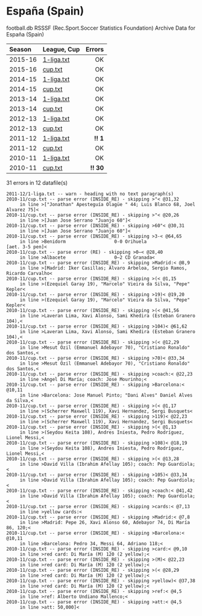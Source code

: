 
# España (Spain)

football.db RSSSF (Rec.Sport.Soccer Statistics Foundation) Archive Data for
España (Spain)

| Season | League, Cup | Errors |
| :----- | :---------- | -----: |
| 2015-16 | [1-liga.txt](2015-16/1-liga.txt) |  OK  |
| 2015-16 | [cup.txt](2015-16/cup.txt) |  OK  |
| 2014-15 | [1-liga.txt](2014-15/1-liga.txt) |  OK  |
| 2014-15 | [cup.txt](2014-15/cup.txt) |  OK  |
| 2013-14 | [1-liga.txt](2013-14/1-liga.txt) |  OK  |
| 2013-14 | [cup.txt](2013-14/cup.txt) |  OK  |
| 2012-13 | [1-liga.txt](2012-13/1-liga.txt) |  OK  |
| 2012-13 | [cup.txt](2012-13/cup.txt) |  OK  |
| 2011-12 | [1-liga.txt](2011-12/1-liga.txt) |  **!! 1**  |
| 2011-12 | [cup.txt](2011-12/cup.txt) |  OK  |
| 2010-11 | [1-liga.txt](2010-11/1-liga.txt) |  OK  |
| 2010-11 | [cup.txt](2010-11/cup.txt) |  **!! 30**  |


31 errors in 12 datafile(s)

```
2011-12/1-liga.txt -- warn - heading with no text paragraph(s)
2010-11/cup.txt -- parse error (INSIDE_RE) - skipping >"< @31,32
     in line >["Jonathan" Apesteguía Olagüe " 44; Luis Blanco 68, Joel Alvarez 75]<
2010-11/cup.txt -- parse error (INSIDE_RE) - skipping >"< @20,26
     in line >[Juan Jose Serrano "Juanjo 60"]<
2010-11/cup.txt -- parse error (INSIDE_RE) - skipping >60"< @30,31
     in line >[Juan Jose Serrano "Juanjo 60"]<
2010-11/cup.txt -- parse error (INSIDE_RE) - skipping >3-< @64,65
     in line >Benidorm                  0-0 Orihuela                  [aet. 3-5 pen]<
2010-11/cup.txt -- parse error (RE) - skipping >0–< @28,40
     in line >Albacete                  0–2 CD Granada<
2010-11/cup.txt -- parse error (INSIDE_RE) - skipping >Madrid:< @8,9
     in line >[Madrid: Iker Casillas; Alvaro Arbeloa, Sergio Ramos, Ricardo Carvalho<
2010-11/cup.txt -- parse error (INSIDE_RE) - skipping >(< @1,15
     in line >(Ezequiel Garay 19), "Marcelo" Vieira da Silva, "Pepe" Kepler<
2010-11/cup.txt -- parse error (INSIDE_RE) - skipping >19)< @19,20
     in line >(Ezequiel Garay 19), "Marcelo" Vieira da Silva, "Pepe" Kepler<
2010-11/cup.txt -- parse error (INSIDE_RE) - skipping >(< @41,56
     in line >Laveran Lima, Xavi Alonso, Sami Khedira (Esteban Granero 104),<
2010-11/cup.txt -- parse error (INSIDE_RE) - skipping >104)< @61,62
     in line >Laveran Lima, Xavi Alonso, Sami Khedira (Esteban Granero 104),<
2010-11/cup.txt -- parse error (INSIDE_RE) - skipping >(< @12,29
     in line >Mesut Özil (Emmanuel Adebayor 70), "Cristiano Ronaldo" dos Santos,<
2010-11/cup.txt -- parse error (INSIDE_RE) - skipping >70)< @33,34
     in line >Mesut Özil (Emmanuel Adebayor 70), "Cristiano Ronaldo" dos Santos,<
2010-11/cup.txt -- parse error (INSIDE_RE) - skipping >coach:< @22,23
     in line >Angel Di María; coach: Jose Mourinho;<
2010-11/cup.txt -- parse error (INSIDE_RE) - skipping >Barcelona:< @10,11
     in line >Barcelona: Jose Manuel Pinto; "Dani Alves" Daniel Alves da Silva,<
2010-11/cup.txt -- parse error (INSIDE_RE) - skipping >(< @1,17
     in line >(Scherrer Maxwell 119), Xavi Hernandez, Sergi Busquets<
2010-11/cup.txt -- parse error (INSIDE_RE) - skipping >119)< @22,23
     in line >(Scherrer Maxwell 119), Xavi Hernandez, Sergi Busquets<
2010-11/cup.txt -- parse error (INSIDE_RE) - skipping >(< @1,13
     in line >(Seydou Keita 108), Andres Iniesta, Pedro Rodríguez, Lionel Messi,<
2010-11/cup.txt -- parse error (INSIDE_RE) - skipping >108)< @18,19
     in line >(Seydou Keita 108), Andres Iniesta, Pedro Rodríguez, Lionel Messi,<
2010-11/cup.txt -- parse error (INSIDE_RE) - skipping >(< @13,28
     in line >David Villa (Ibrahim Afellay 105); coach: Pep Guardiola;<
2010-11/cup.txt -- parse error (INSIDE_RE) - skipping >105)< @33,34
     in line >David Villa (Ibrahim Afellay 105); coach: Pep Guardiola;<
2010-11/cup.txt -- parse error (INSIDE_RE) - skipping >coach:< @41,42
     in line >David Villa (Ibrahim Afellay 105); coach: Pep Guardiola;<
2010-11/cup.txt -- parse error (INSIDE_RE) - skipping >cards:< @7,13
     in line >yellow cards:<
2010-11/cup.txt -- parse error (INSIDE_RE) - skipping >Madrid:< @7,8
     in line >Madrid: Pepe 26, Xavi Alonso 60, Adebayor 74, Di María 86, 120;<
2010-11/cup.txt -- parse error (INSIDE_RE) - skipping >Barcelona:< @10,11
     in line >Barcelona: Pedro 34, Messi 64, Adriano 118;<
2010-11/cup.txt -- parse error (INSIDE_RE) - skipping >card:< @9,10
     in line >red card: Di María (M) 120 (2 yellow);<
2010-11/cup.txt -- parse error (INSIDE_RE) - skipping >(M)< @22,23
     in line >red card: Di María (M) 120 (2 yellow);<
2010-11/cup.txt -- parse error (INSIDE_RE) - skipping >(< @28,29
     in line >red card: Di María (M) 120 (2 yellow);<
2010-11/cup.txt -- parse error (INSIDE_RE) - skipping >yellow)< @37,38
     in line >red card: Di María (M) 120 (2 yellow);<
2010-11/cup.txt -- parse error (INSIDE_RE) - skipping >ref:< @4,5
     in line >ref: Alberto Undiano Mallenco;<
2010-11/cup.txt -- parse error (INSIDE_RE) - skipping >att:< @4,5
     in line >att: 50,000]<
```
